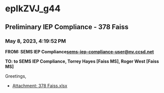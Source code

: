 # epIkZVJ_g44
## Preliminary IEP Compliance - 378 Faiss
### May 8, 2023, 4:19:52 PM
**FROM: SEMS IEP Compliance<sems-iep-compliance-user@nv.ccsd.net>**

**TO: to SEMS IEP Compliance, Torrey Hayes [Faiss MS], Roger West [Faiss MS]**


Greetings, 





* [Attachment: 378 Faiss.xlsx](epIkZVJ_g44-attachment-1.xlsx)

